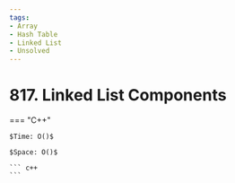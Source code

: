 ```yaml
---
tags:
- Array
- Hash Table
- Linked List
- Unsolved
---
```



# 817. Linked List Components

=== "C++"

    $Time: O()$

    $Space: O()$

    ``` c++
    ```